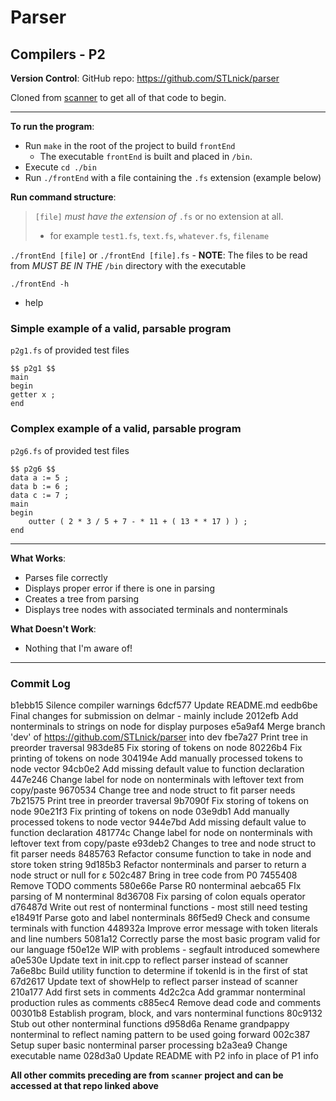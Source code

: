 # Parser

## Compilers - P2

**Version Control**:
GitHub repo: https://github.com/STLnick/parser

Cloned from [scanner](https://github.com/STLnick/parser) to get all of that code to begin.

---

**To run the program**:
- Run `make` in the root of the project to build `frontEnd`
    - The executable `frontEnd` is built and placed in `/bin`.
- Execute `cd ./bin`
- Run `./frontEnd` with a file containing the `.fs` extension (example below)

**Run command structure**:

> `[file]` _must have the extension of_ `.fs` or no extension at all.
> - for example `test1.fs`, `text.fs`, `whatever.fs`, `filename`

`./frontEnd [file]` or `./frontEnd [file].fs`
    - **NOTE**: The files to be read from _MUST BE IN THE_ `/bin` directory with the executable

`./frontEnd -h`

- help


### Simple example of a valid, parsable program
`p2g1.fs` of provided test files

```
$$ p2g1 $$
main
begin
getter x ;
end
```

### Complex example of a valid, parsable program
`p2g6.fs` of provided test files

```
$$ p2g6 $$
data a := 5 ;
data b := 6 ;
data c := 7 ;
main
begin
    outter ( 2 * 3 / 5 + 7 - * 11 + ( 13 * * 17 ) ) ;
end
```


---

**What Works**:
- Parses file correctly
- Displays proper error if there is one in parsing
- Creates a tree from parsing
- Displays tree nodes with associated terminals and nonterminals

**What Doesn't Work**:
- Nothing that I'm aware of!

---
### Commit Log
b1ebb15 Silence compiler warnings
6dcf577 Update README.md
eedb6be Final changes for submission on delmar - mainly include <cstdlib>
2012efb Add nonterminals to strings on node for display purposes
e5a9af4 Merge branch 'dev' of https://github.com/STLnick/parser into dev
fbe7a27 Print tree in preorder traversal
983de85 Fix storing of tokens on node
80226b4 Fix printing of tokens on node
304194e Add manually processed tokens to node vector
94cb0e2 Add missing default value to function declaration
447e246 Change label for node on nonterminals with leftover text from copy/paste
9670534 Change tree and node struct to fit parser needs
7b21575 Print tree in preorder traversal
9b7090f Fix storing of tokens on node
90e21f3 Fix printing of tokens on node
03e9db1 Add manually processed tokens to node vector
944e7bd Add missing default value to function declaration
481774c Change label for node on nonterminals with leftover text from copy/paste
e93deb2 Changes to tree and node struct to fit parser needs
8485763 Refactor consume function to take in node and store token string
9d185b3 Refactor nonterminals and parser to return a node struct or null for ε
502c487 Bring in tree code from P0
7455408 Remove TODO comments
580e66e Parse R0 nonterminal
aebca65 FIx parsing of M nonterminal
8d36708 Fix parsing of colon equals operator
d76487d Write out rest of nonterminal functions - most still need testing
e18491f Parse goto and label nonterminals
86f5ed9 Check and consume terminals with function
448932a Improve error message with token literals and line numbers
5081a12 Correctly parse the most basic program valid for our language
f50e12e WIP with problems - segfault introduced somewhere
a0e530e Update text in init.cpp to reflect parser instead of scanner
7a6e8bc Build utility function to determine if tokenId is in the first of stat
67d2617 Update text of showHelp to reflect parser instead of scanner
210a177 Add first sets in comments
4d2c2ca Add grammar nonterminal production rules as comments
c885ec4 Remove dead code and comments
00301b8 Establish program, block, and vars nonterminal functions
80c9132 Stub out other nonterminal functions
d958d6a Rename grandpappy nonterminal to reflect naming pattern to be used going forward
002c387 Setup super basic nonterminal parser processing
b2a3ea9 Change executable name
028d3a0 Update README with P2 info in place of P1 info

**All other commits preceding are from `scanner` project and can be accessed at that repo linked above**
